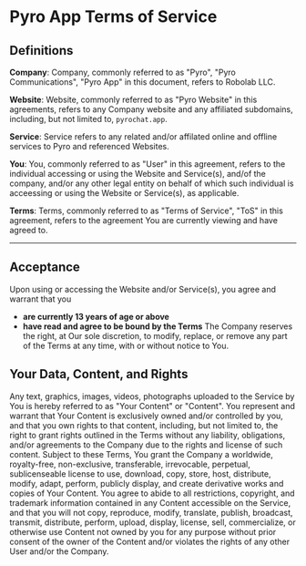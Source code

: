 # Pyro App Terms of Service

## Definitions
**Company**: Company, commonly referred to as "Pyro", "Pyro Communications", "Pyro App" in this document, refers to Robolab LLC.

**Website**: Website, commonly referred to as "Pyro Website" in this agreements, refers to any Company website and any affiliated subdomains, including, but not limited to, `pyrochat.app`.

**Service**: Service refers to any related and/or affilated online and offline services to Pyro and referenced Websites.

**You**: You, commonly referred to as "User" in this agreement, refers to the individual accessing or using the Website and Service(s), and/of the company, and/or any other legal entity on behalf of which such individual is acceessing or using the Website or Service(s), as applicable.

**Terms**: Terms, commonly referred to as "Terms of Service", "ToS" in this agreement, refers to the agreement You are currently viewing and have agreed to.

***
## Acceptance
Upon using or accessing the Website and/or Service(s), you agree and warrant that you
- **are currently 13 years of age or above**
- **have read and agree to be bound by the Terms**
The Company reserves the right, at Our sole discretion, to modify, replace, or remove any part of the Terms at any time, with or without notice to You. 

## Your Data, Content, and Rights
Any text, graphics, images, videos, photographs uploaded to the Service by You is hereby referred to as "Your Content" or "Content". You represent and warrant that Your Content is exclusively owned and/or controlled by you, and that you own rights to that content, including, but not limited to, the right to grant rights outlined in the Terms without any liability, obligations, and/or agreements to the Company due to the rights and license of such content.
Subject to these Terms, You grant the Company a worldwide, royalty-free, non-exclusive, transferable, irrevocable, perpetual, sublicenseable license to use, download, copy, store, host, distribute, modify, adapt, perform, publicly display, and create derivative works and copies of Your Content. You agree to abide to all restrictions, copyright, and trademark information contained in any Content accessible on the Service, and that you will not copy, reproduce, modify, translate, publish, broadcast, transmit, distribute, perform, upload, display, license, sell, commercialize, or otherwise use Content not owned by you for any purpose without prior consent of the owner of the Content and/or violates the rights of any other User and/or the Company.